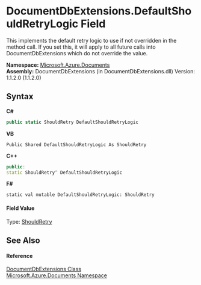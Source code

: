 # DocumentDbExtensions.DefaultShouldRetryLogic Field
 

This implements the default retry logic to use if not overridden in the method call. If you set this, it will apply to all future calls into DocumentDbExtensions which do not override the value.

**Namespace:**&nbsp;<a href="856b2e23-9c8b-2618-f913-67d85d500616">Microsoft.Azure.Documents</a><br />**Assembly:**&nbsp;DocumentDbExtensions (in DocumentDbExtensions.dll) Version: 1.1.2.0 (1.1.2.0)

## Syntax

**C#**<br />
``` C#
public static ShouldRetry DefaultShouldRetryLogic
```

**VB**<br />
``` VB
Public Shared DefaultShouldRetryLogic As ShouldRetry
```

**C++**<br />
``` C++
public:
static ShouldRetry^ DefaultShouldRetryLogic
```

**F#**<br />
``` F#
static val mutable DefaultShouldRetryLogic: ShouldRetry
```


#### Field Value
Type: <a href="fd8841db-a84c-d819-ba43-6a0f45838100">ShouldRetry</a>

## See Also


#### Reference
<a href="2e7c24fb-f7c9-2314-1ff8-386e1be4f471">DocumentDbExtensions Class</a><br /><a href="856b2e23-9c8b-2618-f913-67d85d500616">Microsoft.Azure.Documents Namespace</a><br />